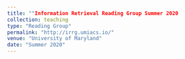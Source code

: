 ```yaml
---
title: ""Information Retrieval Reading Group Summer 2020
collection: teaching
type: "Reading Group"
permalink: "http://irrg.umiacs.io/"
venue: "University of Maryland"
date: "Summer 2020"
---
```

